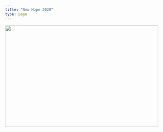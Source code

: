 ```yaml
---
title: "New Hope 2020"
type: page
---
```


<img src="[2020-robot-side-view.png](https://github.com/frc937/frc937.github.io/blob/main/static/img/2020-robot-side-view.png?raw=true)" width="500" height="333">
